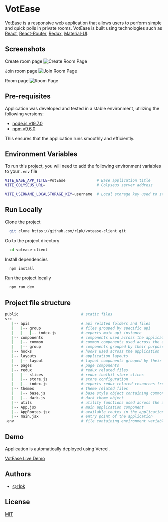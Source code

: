 # VotEase

VotEase is a responsive web application that allows users to perform simple and quick polls in private rooms. VotEase is built using technologies such as [React](https://reactjs.org/), [React-Router](https://reactrouter.com), [Redux](https://redux.js.org/), [Material-UI](https://mui.com/).

## Screenshots

Create room page
![Create Room Page](https://i.imgur.com/YkaHBey.png)

Join room page
![Join Room Page](https://i.imgur.com/Natc3Aj.png)

Room page
![Room Page](https://i.imgur.com/YGDzb9A.png)

## Pre-requisites

Application was developed and tested in a stable environment, utilizing the following versions:

- [node.js v19.7.0](https://nodejs.org/en/)
- [npm v9.6.0](https://nodejs.org/en/download/)

This ensures that the application runs smoothly and efficiently.

## Environment Variables

To run this project, you will need to add the following environment variables to your `.env` file

```bash
VITE_BASE_APP_TITLE=VotEase              # Base application title
VITE_COLYSEUS_URL=                       # Colyseus server address

VITE_USERNAME_LOCALSTORAGE_KEY=username  # Local storage key used to store username
```

## Run Locally

Clone the project

```bash
  git clone https://github.com/r1pk/votease-client.git
```

Go to the project directory

```bash
  cd votease-client
```

Install dependencies

```bash
  npm install
```

Run the project locally

```bash
  npm run dev
```

## Project file structure

```bash
public                            # static files
src
   |-- apis                       # api related folders and files
   |   |-- group                  # files grouped by specific api
   |   |   |-- index.js           # exports main api instance
   |-- components                 # components used across the application
   |   |-- common                 # common components used across the application
   |   |-- group                  # components grouped by their purpose
   |-- hooks                      # hooks used across the application
   |-- layouts                    # application layouts
   |   |-- layout                 # layout components grouped by their purpose
   |-- pages                      # page components
   |-- redux                      # redux related files
   |   |-- slices                 # redux toolkit store slices
   |   |-- store.js               # store configuration
   |   |-- index.js               # exports redux related resources from the folder
   |-- themes                     # theme related files
   |   |-- base.js                # base style object containing common styles
   |   |-- dark.js                # dark theme object
   |-- utils                      # utility functions used across the application
   |-- App.jsx                    # main application component
   |-- AppRoutes.jsx              # available routes in the application
   |-- main.jsx                   # entry point of the application
.env                              # file containing environment variables
```

## Demo

Application is automatically deployed using Vercel.

[VotEase Live Demo](https://votease.vercel.app/)

## Authors

- [@r1pk](https://github.com/r1pk)

## License

[MIT](https://choosealicense.com/licenses/mit/)
